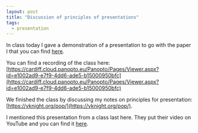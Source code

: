```yaml
---
layout: post
title: "Discussion of principles of presentations"
tags:
  - presentation
---
```


In class today I gave a demonstration of a presentation to go with the paper I
that you can find [here]({{site.baseurl}}/assets/examples/not-reproducing-axelrods-first-tournament/paper/main.pdf).

You can find a recording of the class here: [https://cardiff.cloud.panopto.eu/Panopto/Pages/Viewer.aspx?id=e1002ad9-e7f9-4dd6-ade5-b15000950bfc](https://cardiff.cloud.panopto.eu/Panopto/Pages/Viewer.aspx?id=e1002ad9-e7f9-4dd6-ade5-b15000950bfc)

We finished the class by discussing my notes on principles for presentation: [https://vknight.org/pop/](https://vknight.org/pop/).

I mentioned this presentation from a class last here. They put their video on
YouTube and you can find it [here](https://youtu.be/syt0b0GI2wA?si=_A7LOJMr0HDU3TUm).
